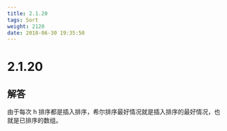 ```yaml
---
title: 2.1.20
tags: Sort
weight: 2120
date: 2018-06-30 19:35:50
---
```


# 2.1.20


## 解答

由于每次 h 排序都是插入排序，希尔排序最好情况就是插入排序的最好情况，也就是已排序的数组。

